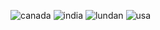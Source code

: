 ![canada](https://user-images.githubusercontent.com/96882261/148097320-2859748b-cab7-4022-920b-2159db426412.jpg)
![india](https://user-images.githubusercontent.com/96882261/148097380-f4ce31ee-eb8d-42f2-94d1-508edcc4308c.jpg)
![lundan](https://user-images.githubusercontent.com/96882261/148097440-68701a5c-6b7b-42ab-8fd3-cee8ce5b4878.jpg)
![usa](https://user-images.githubusercontent.com/96882261/148097515-68284198-09d3-4fe2-b2f4-b15592331612.jpg)
